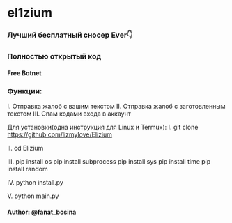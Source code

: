# el1zium
### Лучший бесплатный сносер Ever👇

### Полностью открытый код

#### Free Botnet

### Функции:
I. Отправка жалоб с вашим текстом
II. Отправка жалоб с заготовленным текстом
III. Спам кодами входа в аккаунт


Для установки(одна инструкция для Linux и Termux):
I. git clone https://github.com/lizmylove/Elizium

II. cd Elizium

III. pip install os
pip install subprocess
pip install sys
pip install time
pip install random

IV. python install.py

V. python main.py



#### Author: @fanat_bosina
